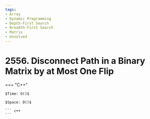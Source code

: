 ```yaml
---
tags:
- Array
- Dynamic Programming
- Depth-First Search
- Breadth-First Search
- Matrix
- Unsolved
---
```



# 2556. Disconnect Path in a Binary Matrix by at Most One Flip

=== "C++"

    $Time: O()$

    $Space: O()$

    ``` c++
    ```